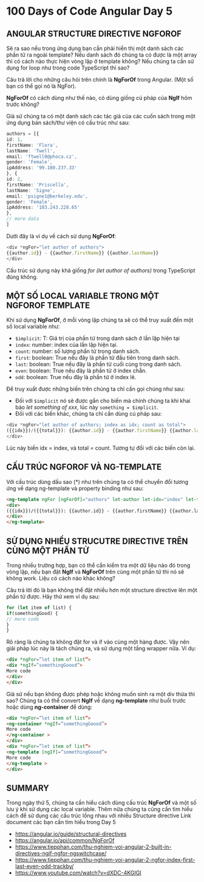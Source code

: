 # 100 Days of Code Angular Day 5

## ANGULAR STRUCTURE DIRECTIVE NGFOROF

Sẽ ra sao nếu trong ứng dụng bạn cần phải hiển thị một danh sách các phần tử ra ngoài template? Nếu danh sách đó chúng ta có được là một array thì có cách nào thực hiện vòng lặp ở template không? Nếu chúng ta cần sử dụng for loop như trong code TypeScript thì sao?

Câu trả lời cho những câu hỏi trên chính là **NgForOf** trong Angular. (Một số bạn có thể gọi nó là NgFor).

**NgForOf** có cách dùng như thế nào, có dùng giống cú pháp của **NgIf** hôm trước không?

Giả sử chúng ta có một danh sách các tác giả của các cuốn sách trong một ứng dụng bán sách/thư viện có cấu trúc như sau:

``` typescript
authors = [{
id: 1,
firstName: 'Flora',
lastName: 'Twell',
email: 'ftwell0@phoca.cz',
gender: 'Female',
ipAddress: '99.180.237.33'
}, {
id: 2,
firstName: 'Priscella',
lastName: 'Signe',
email: 'psigne1@berkeley.edu',
gender: 'Female',
ipAddress: '183.243.228.65'
},
// more data
]
```

Dưới đây là ví dụ về cách sử dụng **NgForOf**:

```typescript
<div *ngFor="let author of authors">
{{author.id}} - {{author.firstName}} {{author.lastName}}
</div>
```

Cấu trúc sử dụng này khá giống *for (let author of authors)* trong TypeScript đúng không.

## MỘT SỐ LOCAL VARIABLE TRONG MỘT NGFOROF TEMPLATE

Khi sử dụng **NgForOf**, ở mỗi vòng lặp chúng ta sẽ có thể truy xuất đến một số local variable như:

- `$implicit`: T: Giá trị của phần tử trong danh sách ở lần lặp hiện tại
- `index`: number: index của lần lặp hiện tại.
- `count`: number: số lượng phần tử trong danh sách.
- `first`: boolean: True nếu đây là phần tử đầu tiên trong danh sách.
- `last`: boolean: True nếu đây là phần tử cuối cùng trong danh sách.
- `even`: boolean: True nếu đây là phần tử ở index chẵn.
- `odd`: boolean: True nếu đây là phần tử ở index lẻ.
  
Để truy xuất được những biến trên chúng ta chỉ cần gọi chúng như sau:

- Đối với `$implicit` nó sẽ được gắn cho biến mà chính chúng ta khi khai báo *let something of xxx*, lúc này `something = $implicit`.
- Đối với các biến khác, chúng ta chỉ cần dùng cú pháp sau:
  
```typescript
<div *ngFor="let author of authors; index as idx; count as total">
({{idx}})/({{total}}): {{author.id}} - {{author.firstName}} {{author.lastName}}
</div>
```
Lúc này biến idx = index, và total = count. Tương tự đối với các biến còn lại.

## CẤU TRÚC NGFOROF VÀ NG-TEMPLATE
Với cấu trúc dùng dấu sao (*) như trên chúng ta có thể chuyển đổi tương ứng về dạng ng-template và property binding như sau:

``` html
<ng-template ngFor [ngForOf]="authors" let-author let-idx="index" let-total="count">
<div>
({{idx}})/({{total}}): {{author.id}} - {{author.firstName}} {{author.lastName}}
</div>
</ng-template>
```

## SỬ DỤNG NHIỀU STRUCUTRE DIRECTIVE TRÊN CÙNG MỘT PHẦN TỬ

Trong nhiều trường hợp, bạn có thể cần kiểm tra một dữ liệu nào đó trong vòng lặp, nếu bạn đặt **NgIf** và **NgForOf** trên cùng một phần tử thì nó sẽ không work. Liệu có cách nào khác không?

Câu trả lời đó là bạn không thể đặt nhiều hơn một structure directive lên một phần tử được. Hãy thử xem ví dụ sau:

``` typescript
for (let item of list) {
if(somethingGood) {
// more code
}
}
```

Rõ ràng là chúng ta không đặt for và if vào cùng một hàng được. Vậy nên giải pháp lúc này là tách chúng ra, và sử dụng một tầng wrapper nữa. Ví dụ:

``` html
<div *ngFor=”let item of list”>
<div *ngIf=”somethingGoood”>
More code
</div>
</div>
```

Giả sử nếu bạn không được phép hoặc không muốn sinh ra một div thừa thì sao? Chúng ta có thể convert **NgIf** về dạng **ng-template** như buổi trước hoặc dùng **ng-container** để dùng:

``` html
<div *ngFor=”let item of list”>
<ng-container *ngIf=”somethingGoood”>
More code
</ng-container >
</div>
<div *ngFor=”let item of list”>
<ng-template [ngIf]=”somethingGoood”>
More code
</ng-template >
</div>
```

## SUMMARY
Trong ngày thứ 5, chúng ta cần hiểu cách dùng cấu trúc **NgForOf** và một số lưu ý khi sử dụng các local variable. Thêm nữa chúng ta cũng cần tìm hiểu cách để sử dụng các cấu trúc lồng nhau với nhiều Structure directive
Link document các bạn cần tìm hiểu trong Day 5
- https://angular.io/guide/structural-directives
- https://angular.io/api/common/NgForOf
- https://www.tiepphan.com/thu-nghiem-voi-angular-2-built-in-directives-ngif-ngfor-ngswitchcase/
- https://www.tiepphan.com/thu-nghiem-voi-angular-2-ngfor-index-first-last-even-odd-trackby/
- https://www.youtube.com/watch?v=dXDC-4KGIGI
